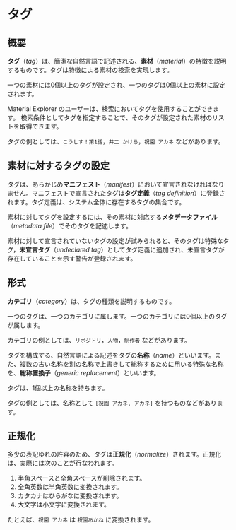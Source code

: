 # タグ

## 概要

**タグ**（*tag*）は、簡潔な自然言語で記述される、**素材**（*material*）の特徴を説明するものです。タグは特徴による素材の検索を実現します。

一つの素材には0個以上のタグが設定され、一つのタグは0個以上の素材に設定されます。

Material Explorer のユーザーは、検索においてタグを使用することができます。
検索条件としてタグを指定することで、そのタグが設定された素材のリストを取得できます。

タグの例としては、`こうしす！第1話`，`井二 かける`，`祝園 アカネ` などがあります。

## 素材に対するタグの設定

タグは、あらかじめ**マニフェスト**（*manifest*）において宣言されなければなりません。マニフェストで宣言されたタグは**タグ定義**（*tag definition*）に登録されます。タグ定義は、システム全体に存在するタグの集合です。

素材に対してタグを設定するには、その素材に対応する**メタデータファイル**（*metadata file*）でそのタグを記述します。

素材に対して宣言されていないタグの設定が試みられると、そのタグは特殊なタグ，**未宣言タグ**（*undeclared tag*）としてタグ定義に追加され、未宣言タグが存在していることを示す警告が登録されます。

## 形式

**カテゴリ**（*category*）は、タグの種類を説明するものです。

一つのタグは、一つのカテゴリに属します。一つのカテゴリには0個以上のタグが属します。

カテゴリの例としては、`リポジトリ`，`人物`，`制作者` などがあります。

タグを構成する、自然言語による記述をタグの**名称**（*name*）といいます。また、複数の古い名称を別の名称で上書きして総称するために用いる特殊な名称を、**総称置換子**（*generic replacement*）といいます。

タグは、1個以上の名称を持ちます。

タグの例としては、名称として `[祝園 アカネ, アカネ]` を持つものなどがあります。

## 正規化

多少の表記ゆれの許容のため、タグは**正規化**（*normalize*）されます。正規化は、実際には次のことが行なわれます。

1. 半角スペースと全角スペースが削除されます。
1. 全角英数は半角英数に変換されます。
1. カタカナはひらがなに変換されます。
1. 大文字は小文字に変換されます。

たとえば、`祝園 アカネ` は `祝園あかね` に変換されます。
